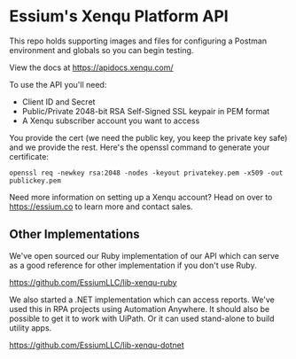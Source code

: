 # Essium's Xenqu Platform API

This repo holds supporting images and files for configuring a Postman environment and globals so you can begin testing.

View the docs at https://apidocs.xenqu.com/

To use the API you'll need:

* Client ID and Secret
* Public/Private 2048-bit RSA Self-Signed SSL keypair in PEM format
* A Xenqu subscriber account you want to access

You provide the cert (we need the public key, you keep the private key safe) and we provide the rest.  Here's the openssl command to generate your certificate:

    openssl req -newkey rsa:2048 -nodes -keyout privatekey.pem -x509 -out publickey.pem

Need more information on setting up a Xenqu account?  Head on over to https://essium.co to learn more and contact sales.

## Other Implementations

We've open sourced our Ruby implementation of our API which can serve as a good reference for other implementation if you don't use Ruby.

https://github.com/EssiumLLC/lib-xenqu-ruby

We also started a .NET implementation which can access reports.  We've used this in RPA projects using Automation Anywhere.  It should also be possible to get it to work with UiPath.  Or it can used stand-alone to build utility apps.

https://github.com/EssiumLLC/lib-xenqu-dotnet
